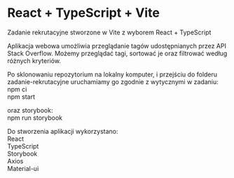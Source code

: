 # React + TypeScript + Vite

Zadanie rekrutacyjne stworzone w Vite z wyborem React + TypeScript

Aplikacja webowa umożliwia przeglądanie tagów udostępnianych przez API Stack Overflow. Możemy przeglądać tagi, sortować je oraz filtrować według różnych kryteriów.

Po sklonowaniu repozytorium na lokalny komputer, i przejściu do folderu zadanie-rekrutacyjne uruchamiamy go zgodnie z wytycznymi w zadaniu:\
npm ci\
npm start

oraz storybook:\
npm run storybook

Do stworzenia aplikacji wykorzystano:\
React\
TypeScript\
Storybook\
Axios\
Material-ui
